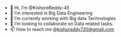 - 👋 Hi, I’m @KishoreReddy-45
- 👀 I’m interested in Big Data Engineering
- 🌱 I’m currently working with Big data Technologies
- 💞️ I’m looking to collaborate on Data related tasks.
- 📫 How to reach me @kishureddy720@gmail.com

<!---
KishoreReddy-45/KishoreReddy-45 is a ✨ special ✨ repository because its `README.md` (this file) appears on your GitHub profile.
You can click the Preview link to take a look at your changes.
--->
